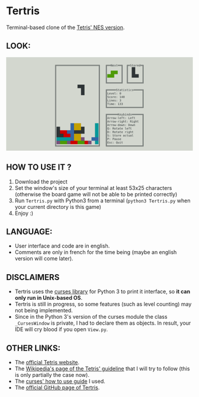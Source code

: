 # Tertris
Terminal-based clone of the [Tetris' NES version](https://tetris.wiki/Tetris_(NES,_Nintendo)).


## LOOK:
![Example of look - if not show look at informations/social preview.png](information/social%20preview.png)


## HOW TO USE IT ?
1. Download the project
2. Set the window's size of your terminal at least 53x25 characters (otherwise the board game will not be able to be printed correctly)
3. Run `Tertris.py` with Python3 from a terminal (`python3 Tertris.py` when your current directory is this game)
4. Enjoy :)


## LANGUAGE:
- User interface and code are in english.
- Comments are only in french for the time being (maybe an english version will come later).


## DISCLAIMERS
- Tertris uses the [curses library](https://en.wikipedia.org/wiki/Curses_(programming_library)) for Python 3 to print it interface, so **it can only run in Unix-based OS**.
- Tertris is still in progress, so some features (such as level counting) may not being implemented.
- Since in the Python 3's version of the curses module the class `_CursesWindow` is private, I had to declare them as objects. In result, your IDE will cry blood if you open `View.py`. 

## OTHER LINKS:
- The [official Tetris website](https://tetris.com/).
- The [Wikipedia's page of the Tetris' guideline](https://tetris.wiki/Tetris_Guideline) that I will try to follow (this is only partially the case now).
- The [curses' how to use guide](https://docs.python.org/3/howto/curses.html) I used.
- The [official GitHub page of Tertris](https://github.com/vmom/tertris).









